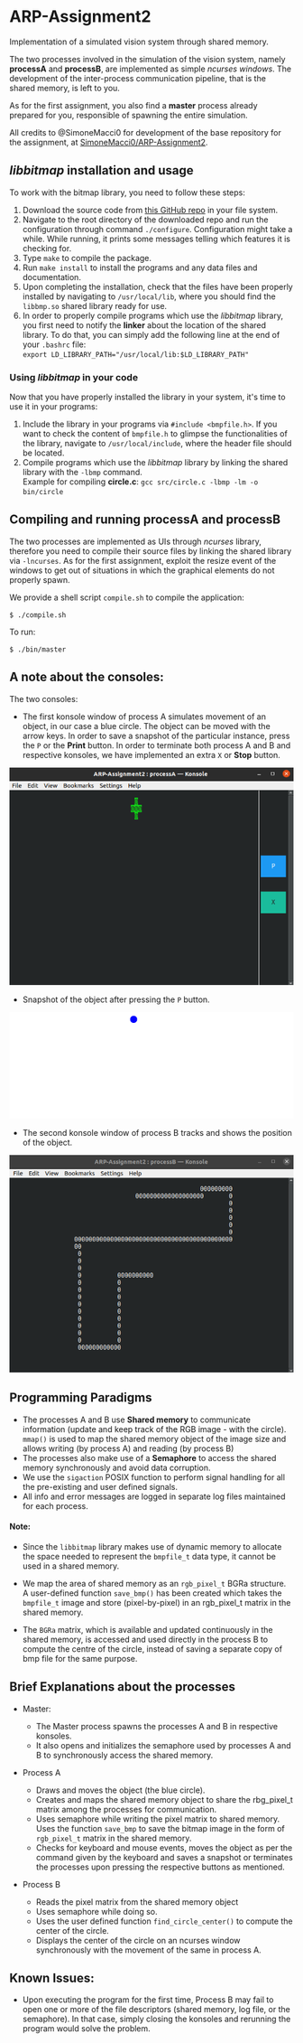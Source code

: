 # ARP-Assignment2
Implementation of a simulated vision system through shared memory.

The two processes involved in the simulation of the vision system, namely **processA** and **processB**, are implemented as simple *ncurses windows*. The development of the inter-process communication pipeline, that is the shared memory, is left to you.

As for the first assignment, you also find a **master** process already prepared for you, responsible of spawning the entire simulation.

All credits to @SimoneMacci0 for development of the base repository for the assignment, at [SimoneMacci0/ARP-Assignment2](https://github.com/SimoneMacci0/ARP-Assignment2).

## *libbitmap* installation and usage
To work with the bitmap library, you need to follow these steps:
1. Download the source code from [this GitHub repo](https://github.com/draekko/libbitmap.git) in your file system.
2. Navigate to the root directory of the downloaded repo and run the configuration through command ```./configure```. Configuration might take a while.  While running, it prints some messages telling which features it is checking for.
3. Type ```make``` to compile the package.
4. Run ```make install``` to install the programs and any data files and documentation.
5. Upon completing the installation, check that the files have been properly installed by navigating to ```/usr/local/lib```, where you should find the ```libbmp.so``` shared library ready for use.
6. In order to properly compile programs which use the *libbitmap* library, you first need to notify the **linker** about the location of the shared library. To do that, you can simply add the following line at the end of your ```.bashrc``` file:      
```export LD_LIBRARY_PATH="/usr/local/lib:$LD_LIBRARY_PATH"```
### Using *libbitmap* in your code
Now that you have properly installed the library in your system, it's time to use it in your programs:
1. Include the library in your programs via ```#include <bmpfile.h>```. If you want to check the content of ```bmpfile.h``` to glimpse the functionalities of the library, navigate to ```/usr/local/include```, where the header file should be located.
2. Compile programs which use the *libbitmap* library by linking the shared library with the ```-lbmp``` command.     
Example for compiling **circle.c**: ```gcc src/circle.c -lbmp -lm -o bin/circle``` 

## Compiling and running **processA** and **processB**
The two processes are implemented as UIs through *ncurses* library, therefore you need to compile their source files by linking the shared library via ```-lncurses```. As for the first assignment, exploit the resize event of the windows to get out of situations in which the graphical elements do not properly spawn.

We provide a shell script `compile.sh` to compile the application:

```shell
$ ./compile.sh
```

To run:
```shell
$ ./bin/master
```

## A note about the consoles:

The two consoles: 

- The first konsole window of process A simulates movement of an object, in our case a blue circle. The object can be moved with the arrow keys. In order to save a snapshot of the particular instance, press the `P` or the **Print** button. In order to terminate both process A and B and respective konsoles, we have implemented an extra `X` or **Stop** button.

![Process A](images/processA.png)

- Snapshot of the object after pressing the `P` button.

![Snapshot](images/snapshot.png)


- The second konsole window of process B tracks and shows the position of the object.

![Process B](images/processB.png)



## Programming Paradigms

- The processes A and B use **Shared memory** to communicate information (update and keep track of the RGB image - with the circle). `mmap()` is used to map the shared memory object of the image size and allows writing (by process A) and reading (by process B)
- The processes also make use of a **Semaphore** to access the shared memory synchronously and avoid data corruption.
- We use the `sigaction` POSIX function to perform signal handling for all the pre-existing and user defined signals.
- All info and error messages are logged in separate log files maintained for each process.

#### Note:

- Since the `libbitmap` library makes use of dynamic memory to allocate the space needed to represent the `bmpfile_t` data type, it cannot be used in a shared memory. 

- We map the area of shared memory as an `rgb_pixel_t` BGRa structure. A user-defined function `save_bmp()` has been created which takes the `bmpfile_t` image and store (pixel-by-pixel) in an rgb_pixel_t matrix in the shared memory.

- The `BGRa` matrix, which is available and updated continuously in the shared memory, is accessed and used directly in the process B to compute the centre of the circle, instead of saving a separate copy of bmp file for the same purpose.


## Brief Explanations about the processes

- Master: 
	- The Master process spawns the processes A and B in respective konsoles.
	- It also opens and initializes the semaphore used by processes A and B to synchronously access the shared memory.

- Process A
	- Draws and moves the object (the blue circle).
	- Creates and maps the shared memory object to share the rbg_pixel_t matrix among the processes for communication.
	- Uses semaphore while writing the pixel matrix to shared memory. Uses the function `save_bmp` to save the bitmap image in the form of `rgb_pixel_t` matrix in the shared memory.
	- Checks for keyboard and mouse events, moves the object as per the command given by the keyboard and saves a snapshot or terminates the processes upon pressing the respective buttons as mentioned.

- Process B
	- Reads the pixel matrix from the shared memory object 
	- Uses semaphore while doing so.
	- Uses the user defined function `find_circle_center()` to compute the center of the circle.
	- Displays the center of the circle on an ncurses window synchronously with the movement of the same in process A.


## Known Issues:

- Upon executing the program for the first time, Process B may fail to open one or more of the file descriptors (shared memory, log file, or the semaphore). In that case, simply closing the konsoles and rerunning the program would solve the problem.
